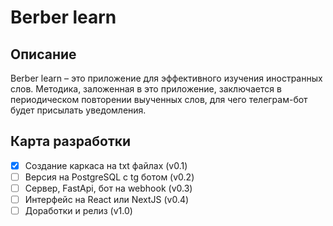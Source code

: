 # Berber learn

## Описание
Berber learn – это приложение для эффективного изучения иностранных слов. Методика, заложенная в это приложение, заключается в периодическом повторении выученных слов, для чего телеграм-бот будет присылать уведомления.

## Карта разработки
- [x] Создание каркаса на txt файлах (v0.1)
- [ ] Версия на PostgreSQL с tg ботом (v0.2)
- [ ] Сервер, FastApi, бот на webhook (v0.3)
- [ ] Интерфейс на React или NextJS (v0.4)
- [ ] Доработки и релиз (v1.0)
